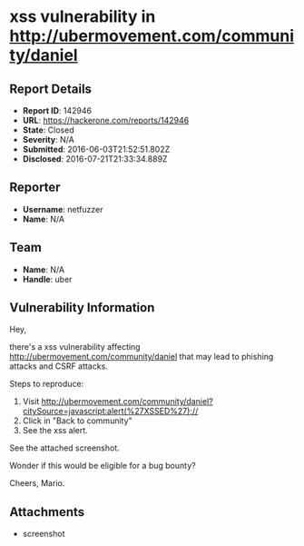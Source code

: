 # xss vulnerability in http://ubermovement.com/community/daniel

## Report Details
- **Report ID**: 142946
- **URL**: https://hackerone.com/reports/142946
- **State**: Closed
- **Severity**: N/A
- **Submitted**: 2016-06-03T21:52:51.802Z
- **Disclosed**: 2016-07-21T21:33:34.889Z

## Reporter
- **Username**: netfuzzer
- **Name**: N/A

## Team
- **Name**: N/A
- **Handle**: uber

## Vulnerability Information
Hey,

there's a xss vulnerability affecting http://ubermovement.com/community/daniel that may lead to phishing attacks and CSRF attacks.

Steps to reproduce:
1. Visit http://ubermovement.com/community/daniel?citySource=javascript:alert(%27XSSED%27);//
2. Click in "Back to community"
3. See the xss alert.

See the attached screenshot.

Wonder if this would be eligible for a bug bounty?

Cheers,
Mario.

## Attachments
- screenshot
